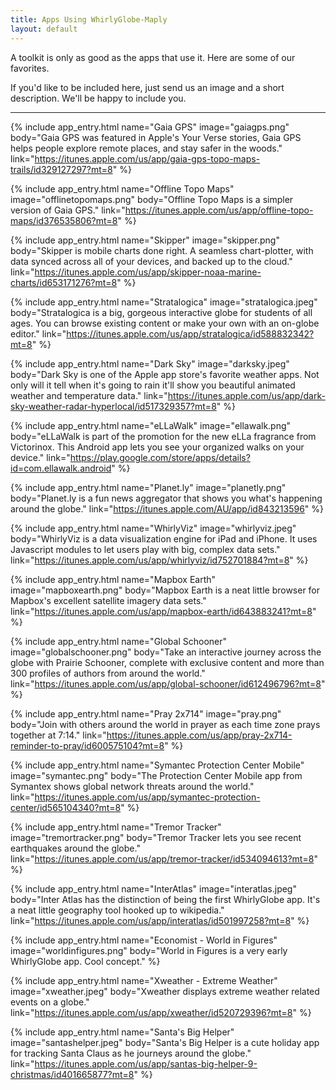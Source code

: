 ```yaml
---
title: Apps Using WhirlyGlobe-Maply
layout: default
---
```


A toolkit is only as good as the apps that use it.  Here are some of our favorites.

If you'd like to be included here, just send us an image and a short description.  We'll be happy to include you.

---

{% include app_entry.html name="Gaia GPS" image="gaiagps.png" body="Gaia GPS was featured in Apple's Your Verse stories, Gaia GPS helps people explore remote places, and stay safer in the woods." link="https://itunes.apple.com/us/app/gaia-gps-topo-maps-trails/id329127297?mt=8" %}

{% include app_entry.html name="Offline Topo Maps" image="offlinetopomaps.png" body="Offline Topo Maps is a simpler version of Gaia GPS." link="https://itunes.apple.com/us/app/offline-topo-maps/id376535806?mt=8" %}

{% include app_entry.html name="Skipper" image="skipper.png" body="Skipper is mobile charts done right. A seamless chart-plotter, with data synced across all of your devices, and backed up to the cloud." link="https://itunes.apple.com/us/app/skipper-noaa-marine-charts/id653171276?mt=8" %}

{% include app_entry.html name="Stratalogica" image="stratalogica.jpeg" body="Stratalogica is a big, gorgeous interactive globe for students of all ages.  You can browse existing content or make your own with an on-globe editor." link="https://itunes.apple.com/us/app/stratalogica/id588832342?mt=8" %}

{% include app_entry.html name="Dark Sky" image="darksky.jpeg" body="Dark Sky is one of the Apple app store's favorite weather apps.  Not only will it tell when it's going to rain it'll show you beautiful animated weather and temperature data." link="https://itunes.apple.com/us/app/dark-sky-weather-radar-hyperlocal/id517329357?mt=8" %}

{% include app_entry.html name="eLLaWalk" image="ellawalk.png" body="eLLaWalk is part of the promotion for the new eLLa fragrance from Victorinox.  This Android app lets you see your organized walks on your device." link="https://play.google.com/store/apps/details?id=com.ellawalk.android" %}

{% include app_entry.html name="Planet.ly" image="planetly.png" body="Planet.ly is a fun news aggregator that shows you what's happening around the globe." link="https://itunes.apple.com/AU/app/id843213596" %}

{% include app_entry.html name="WhirlyViz" image="whirlyviz.jpeg" body="WhirlyViz is a data visualization engine for iPad and iPhone.  It uses Javascript modules to let users play with big, complex data sets." link="https://itunes.apple.com/us/app/whirlyviz/id752701884?mt=8" %}

{% include app_entry.html name="Mapbox Earth" image="mapboxearth.png" body="Mapbox Earth is a neat little browser for Mapbox's excellent satellite imagery data sets." link="https://itunes.apple.com/us/app/mapbox-earth/id643883241?mt=8" %}

{% include app_entry.html name="Global Schooner" image="globalschooner.png" body="Take an interactive journey across the globe with Prairie Schooner, complete with exclusive content and more than 300 profiles of authors from around the world." link="https://itunes.apple.com/us/app/global-schooner/id612496796?mt=8" %}

{% include app_entry.html name="Pray 2x714" image="pray.png" body="Join with others around the world in prayer as each time zone prays together at 7:14." link="https://itunes.apple.com/us/app/pray-2x714-reminder-to-pray/id600575104?mt=8" %}

{% include app_entry.html name="Symantec Protection Center Mobile" image="symantec.png" body="The Protection Center Mobile app from Symantex shows global network threats around the world." link="https://itunes.apple.com/us/app/symantec-protection-center/id565104340?mt=8" %}

{% include app_entry.html name="Tremor Tracker" image="tremortracker.png" body="Tremor Tracker lets you see recent earthquakes around the globe." link="https://itunes.apple.com/us/app/tremor-tracker/id534094613?mt=8" %}

{% include app_entry.html name="InterAtlas" image="interatlas.jpeg" body="Inter Atlas has the distinction of being the first WhirlyGlobe app.  It's a neat little geography tool hooked up to wikipedia." link="https://itunes.apple.com/us/app/interatlas/id501997258?mt=8" %}

{% include app_entry.html name="Economist - World in Figures" image="worldinfigures.png" body="World in Figures is a very early WhirlyGlobe app.  Cool concept." %}

{% include app_entry.html name="Xweather - Extreme Weather" image="xweather.jpeg" body="Xweather displays extreme weather related events on a globe." link="https://itunes.apple.com/us/app/xweather/id520729396?mt=8" %}

{% include app_entry.html name="Santa's Big Helper" image="santashelper.jpeg" body="Santa's Big Helper is a cute holiday app for tracking Santa Claus as he journeys around the globe." link="https://itunes.apple.com/us/app/santas-big-helper-9-christmas/id401665877?mt=8" %}
